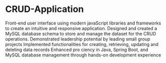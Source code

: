 # CRUD-Application
 Front-end user interface using modern javaScript libraries and frameworks to create an intuitive and
 responsive application.
 Designed and created a MySQL database schema to store and manage the dataset for the CRUD
 operations.
 Demonstrated leadership potential by leading small group projects
 Implemented functionalities for creating, retrieving, updating and deleting data records
 Enhanced pro ciency in Java, Spring Boot, and MySQL database management through hands-on
 development experience

